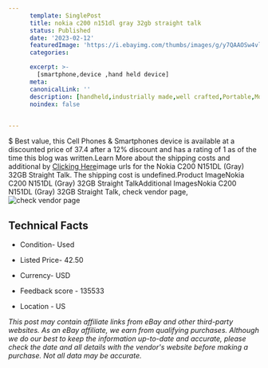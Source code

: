```yaml
---
      template: SinglePost
      title: nokia c200 n151dl gray 32gb straight talk
      status: Published
      date: '2023-02-12'
      featuredImage: 'https://i.ebayimg.com/thumbs/images/g/y7QAAOSw4vljvxpX/s-l225.jpg'
      categories: 

      excerpt: >-
        [smartphone,device ,hand held device]
      meta:
      canonicalLink: ''
      description: [handheld,industrially made,well crafted,Portable,Mobile,Compact,Convenient,Lightweight,Maneuverable,Man-portable,Miniature,Carriable,Hand-held,Light,Holdable,Transportable,Mobile device,Pocket-sized,On-the-go,Wireless,Cordless,Compact size,Convenient size, smartphone,device ,hand held device]
      noindex: false

        
---
```

$
    Best value, this Cell Phones & Smartphones device is available at a discounted price of 37.4 after a 12% discount and has a rating of 1 as of the time this blog was written.Learn More about the shipping costs and additional by [Clicking Here](https://www.ebay.com/itm/195554188634?hash=item2d87f01d5a%3Ag%3Ay7QAAOSw4vljvxpX&mkevt=1&mkcid=1&mkrid=711-53200-19255-0&campid=%253CePNCampaignId%253E&customid=%253CreferenceId%253E&toolid=10049)image urls for the Nokia C200 N151DL (Gray) 32GB Straight Talk. The shipping cost is undefined.Product ImageNokia C200 N151DL (Gray) 32GB Straight TalkAdditional ImagesNokia C200 N151DL (Gray) 32GB Straight Talk, check vendor page, ![check vendor page](https://origin-galleryplus.ebayimg.com/ws/web/195554188634_2_0_1/225x225.jpg,https://origin-galleryplus.ebayimg.com/ws/web/195554188634_3_0_1/225x225.jpg,https://origin-galleryplus.ebayimg.com/ws/web/195554188634_4_0_1/225x225.jpg,https://origin-galleryplus.ebayimg.com/ws/web/195554188634_5_0_1/225x225.jpg,https://origin-galleryplus.ebayimg.com/ws/web/195554188634_6_0_1/225x225.jpg,https://origin-galleryplus.ebayimg.com/ws/web/195554188634_7_0_1/225x225.jpg,https://origin-galleryplus.ebayimg.com/ws/web/195554188634_8_0_1/225x225.jpg)
    
    

 ## Technical Facts 



     
      

 - Condition- Used 


      

 - Listed Price- 42.50 


      

 - Currency- USD 


      

 - Feedback score - 135533 


      

 - Location - US 


      
      

 *_This post may contain affiliate links from eBay and other third-party websites. As an eBay affiliate, we earn from qualifying purchases. Although we do our best to keep the information up-to-date and accurate, please check the date and all details with the vendor's website before making a purchase. Not all data may be accurate._*



    
    
    
    
    